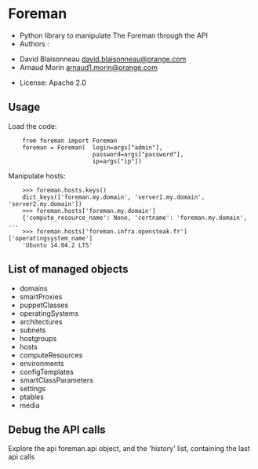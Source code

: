 Foreman
===========

* Python library to manipulate The Foreman through the API
* Authors :
 - David Blaisonneau david.blaisonneau@orange.com
 - Arnaud Morin arnaud1.morin@orange.com
* License: Apache 2.0


Usage
-----------

Load the code:
```
    from foreman import Foreman
    foreman = Foreman(  login=args["admin"],
                        password=args["password"],
                        ip=args["ip"])
```

Manipulate hosts:
```
    >>> foreman.hosts.keys()
    dict_keys(['foreman.my.domain', 'server1.my.domain', 'server2.my.domain'])
    >>> foreman.hosts['foreman.my.domain']
    {'compute_resource_name': None, 'certname': 'foreman.my.domain', ...
    >>> foreman.hosts['foreman.infra.opensteak.fr']['operatingsystem_name']
    'Ubuntu 14.04.2 LTS'
```

List of managed objects
-----------

- domains
- smartProxies
- puppetClasses
- operatingSystems
- architectures
- subnets
- hostgroups
- hosts
- computeResources
- environments
- configTemplates
- smartClassParameters
- settings
- ptables
- media

Debug the API calls
-------------------

Explore the api foreman.api object, and the 'history' list, containing the
last api calls
